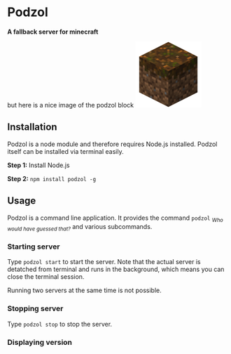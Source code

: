 # Podzol
**A fallback server for minecraft**




but here is a nice image of the podzol block
![](./podzol.png)

## Installation
Podzol is a node module and therefore requires Node.js installed.
Podzol itself can be installed via terminal easily.

**Step 1:** Install Node.js

**Step 2:**
`npm install podzol -g`

## Usage
Podzol is a command line application. It provides the command `podzol` <sub>*Who would have guessed that?*</sub> and various subcommands.

### Starting server
Type `podzol start` to start the server. 
Note that the actual server is detatched from terminal and runs in the background, which means you can close the terminal session.

Running two servers at the same time is not possible.

### Stopping server
Type `podzol stop` to stop the server.


### Displaying version
